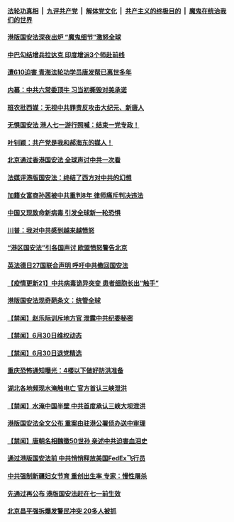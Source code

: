 ####  [法轮功真相](../../../../basic/blob/master/README.md?t=07011631) &nbsp;|&nbsp; [九评共产党](../../../../9ping.md/blob/master/README.md?t=07011631) &nbsp;|&nbsp; [解体党文化](../../../../jtdwh.md/blob/master/README.md?t=07011631)  &nbsp;|&nbsp; [共产主义的终极目的](../../../../gczydzjmd.md/blob/master/README.md?t=07011631) &nbsp;|&nbsp; [魔鬼在统治我们的世界](../../../../mgztzwmdsj.md/blob/master/README.md?t=07011631) 

#### [港版国安法深夜出炉 “魔鬼细节”激怒全球](../pages/prog204/a102883482.md?t=07011631) 

#### [中巴勾结增兵拉达克 印度增派3个师赴前线](../pages/prog204/a102883436.md?t=07011631) 

#### [遭610迫害 青海法轮功学员唐发帮已离世多年](../pages/prog204/a102883426.md?t=07011631) 

#### [内幕：中共六常委顶牛 习当初撕毁对美承诺](../pages/prog204/a102883417.md?t=07011631) 

#### [班农批西媒：无视中共罪责反攻击大纪元、新唐人](../pages/prog204/a102883365.md?t=07011631) 

#### [无惧国安法 港人七一游行照喊：结束一党专政！](../pages/prog204/a102883349.md?t=07011631) 

#### [叶钊颖：共产党是我和郝海东的媒人！](../pages/prog204/a102883356.md?t=07011631) 

#### [北京通过香港国安法 全球声讨中共一次看](../pages/prog204/a102883335.md?t=07011631) 

#### [法媒评港版国安法：终结了西方对中共的幻想](../pages/prog204/a102883313.md?t=07011631) 

#### [加籍女富商孙茜被中共重判8年   律师痛斥判决违法](../pages/prog204/a102883305.md?t=07011631) 

#### [中国又现致命新病毒 引发全球新一轮恐惧](../pages/prog204/a102883304.md?t=07011631) 


#### [川普：我对中共感到越来越愤怒](../pages/prog204/a102883276.md?t=07011631) 

#### [“港区国安法”引各国声讨 欧盟愤怒警告北京](../pages/prog204/a102883263.md?t=07011631) 

#### [英法德日27国联合声明 呼吁中共撤回国安法](../pages/prog204/a102883262.md?t=07011631) 

#### [【疫情更新21】中共病毒诡异突变 患者细胞长出“触手”](../pages/prog204/a102881681.md?t=07011631) 

#### [港版国安法现奇葩条文：统管全球](../pages/prog204/a102883122.md?t=07011631) 

#### [【禁闻】赵乐际训斥地方官 泄露中共纪委秘密](../pages/prog204/a102883200.md?t=07011631) 

#### [【禁闻】6月30日维权动态](../pages/prog204/a102883140.md?t=07011631) 

#### [【禁闻】6月30日退党精选](../pages/prog204/a102883143.md?t=07011631) 

#### [重庆恐怖通知曝光：4楼以下做好防洪准备](../pages/prog204/a102883052.md?t=07011631) 

#### [湖北各地频现水淹触电亡 官方首认三峡泄洪](../pages/prog204/a102883039.md?t=07011631) 

#### [【禁闻】水淹中国半壁 中共首度承认三峡大坝泄洪](../pages/prog204/a102883065.md?t=07011631) 

#### [港版国安法全文公布 重案由驻港公署侦办送中审理](../pages/prog204/a102883038.md?t=07011631) 

#### [【禁闻】唐朝名相魏徵50世孙 亲述中共迫害血泪史](../pages/prog204/a102883041.md?t=07011631) 

#### [通过港版国安法前 中共悄悄释放美国FedEx飞行员](../pages/prog204/a102883013.md?t=07011631) 

#### [中共强制新疆妇女节育 重创出生率 专家：慢性屠杀](../pages/prog204/a102882901.md?t=07011631) 


#### [先通过再公布 港版国安法赶在七一前生效](../pages/prog204/a102882877.md?t=07011631) 

#### [北京昌平强拆爆发警民冲突 20多人被抓](../pages/prog204/a102882759.md?t=07011631) 

